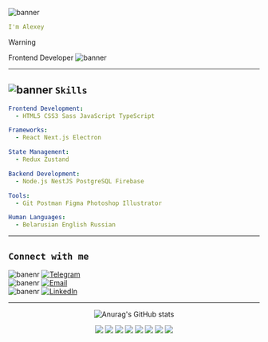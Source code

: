 ![banner](https://github.com/SheeetFace/SheeetFace/assets/93317676/a74188f9-9cdd-4da3-8545-00860fc5548a)

```yaml
I'm Alexey
```

> [!WARNING] 
 Frontend Developer ![banner](https://cdn.7tv.app/emote/01H9RQQ36800055V6MMTQDCTG8/1x.avif)

---

## ![banner](https://cdn.7tv.app/emote/01FYSFCB20000FQVENQBNM30Z4/1x.avif) ``` Skills ```
```yaml
Frontend Development:
  - HTML5 CSS3 Sass JavaScript TypeScript

Frameworks:
  - React Next.js Electron

State Management:
  - Redux Zustand

Backend Development:
  - Node.js NestJS PostgreSQL Firebase

Tools:
  - Git Postman Figma Photoshop Illustrator

Human Languages:
  - Belarusian English Russian
```


---
## ```Connect with me```

![banenr](https://cdn.7tv.app/emote/01FSNBAZ8G0007E5TN8YT2BHYM/1x.avif) [![Telegram](https://img.shields.io/badge/Telegram-2CA5E0?style=for-the-badge&logo=telegram&logoColor=white)](https://t.me/NoIDontThinkSo)  
![banenr](https://cdn.7tv.app/emote/01FSNBAZ8G0007E5TN8YT2BHYM/1x.avif) [![Email](https://img.shields.io/badge/Email-D14836?style=for-the-badge&logo=gmail&logoColor=white)](mailto:sheeetface333@gmail.com)                
 ![banenr](https://cdn.7tv.app/emote/01FSNBAZ8G0007E5TN8YT2BHYM/1x.avif) [![LinkedIn](https://img.shields.io/badge/LinkedIn-0077B5?style=for-the-badge&logo=linkedin&logoColor=white)](https://www.linkedin.com/in/333alexey333/)


---

<div align="center"> 
    
![Anurag's GitHub stats](https://github-readme-stats.vercel.app/api?username=SheeetFace&theme=gotham&show_icons=true)

</div>

 <div align="center"> 
  <img  src='https://cdn.7tv.app/emote/01H52KM0N80007EF6CVDRC2BYM/1x.avif'>
  <img  src='https://cdn.7tv.app/emote/01G2P9K2B8000BQDJ6KT43J8P6/1x.avif'>
  <img  src='https://cdn.7tv.app/emote/01J62J27PG0001EVC269JTA78H/1x.avif'>
  <img  src='https://cdn.7tv.app/emote/01G0M9WBQ80001Q6MTS9XCTFPJ/1x.avif'>
  <img  src='https://cdn.7tv.app/emote/01HCDJFF6R000B78KRZZ462BDE/1x.avif'>
  <img  src='https://cdn.7tv.app/emote/01HJ5G397G00057YGA602TZ76T/1x.avif'>
  <img  src='https://cdn.7tv.app/emote/01G0D1XR98000BNDCWZMDRQC95/1x.avif'>
  <img  src='https://cdn.7tv.app/emote/01GVSQ8JEG0006Q11WQ2KG0FQS/1x.avif'>

    
  
<div/>
